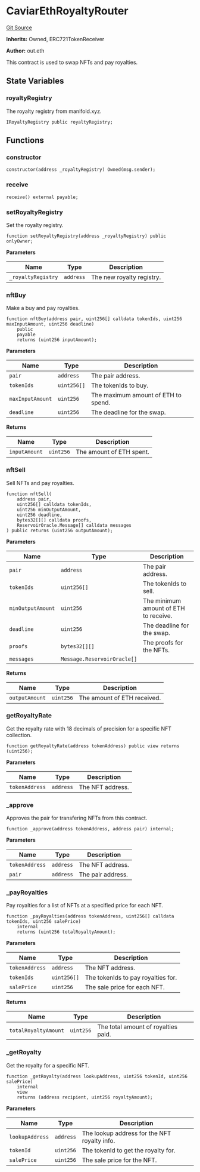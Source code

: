 # CaviarEthRoyaltyRouter
[Git Source](https://github.com/outdoteth/Caviar/blob/1be83e69941dba34e584304f87901ad3aa5a1710/src/CaviarEthRoyaltyRouter.sol)

**Inherits:**
Owned, ERC721TokenReceiver

**Author:**
out.eth

This contract is used to swap NFTs and pay royalties.


## State Variables
### royaltyRegistry
The royalty registry from manifold.xyz.


```solidity
IRoyaltyRegistry public royaltyRegistry;
```


## Functions
### constructor


```solidity
constructor(address _royaltyRegistry) Owned(msg.sender);
```

### receive


```solidity
receive() external payable;
```

### setRoyaltyRegistry

Set the royalty registry.


```solidity
function setRoyaltyRegistry(address _royaltyRegistry) public onlyOwner;
```
**Parameters**

|Name|Type|Description|
|----|----|-----------|
|`_royaltyRegistry`|`address`|The new royalty registry.|


### nftBuy

Make a buy and pay royalties.


```solidity
function nftBuy(address pair, uint256[] calldata tokenIds, uint256 maxInputAmount, uint256 deadline)
    public
    payable
    returns (uint256 inputAmount);
```
**Parameters**

|Name|Type|Description|
|----|----|-----------|
|`pair`|`address`|The pair address.|
|`tokenIds`|`uint256[]`|The tokenIds to buy.|
|`maxInputAmount`|`uint256`|The maximum amount of ETH to spend.|
|`deadline`|`uint256`|The deadline for the swap.|

**Returns**

|Name|Type|Description|
|----|----|-----------|
|`inputAmount`|`uint256`|The amount of ETH spent.|


### nftSell

Sell NFTs and pay royalties.


```solidity
function nftSell(
    address pair,
    uint256[] calldata tokenIds,
    uint256 minOutputAmount,
    uint256 deadline,
    bytes32[][] calldata proofs,
    ReservoirOracle.Message[] calldata messages
) public returns (uint256 outputAmount);
```
**Parameters**

|Name|Type|Description|
|----|----|-----------|
|`pair`|`address`|The pair address.|
|`tokenIds`|`uint256[]`|The tokenIds to sell.|
|`minOutputAmount`|`uint256`|The minimum amount of ETH to receive.|
|`deadline`|`uint256`|The deadline for the swap.|
|`proofs`|`bytes32[][]`|The proofs for the NFTs.|
|`messages`|`Message.ReservoirOracle[]`||

**Returns**

|Name|Type|Description|
|----|----|-----------|
|`outputAmount`|`uint256`|The amount of ETH received.|


### getRoyaltyRate

Get the royalty rate with 18 decimals of precision for a specific NFT collection.


```solidity
function getRoyaltyRate(address tokenAddress) public view returns (uint256);
```
**Parameters**

|Name|Type|Description|
|----|----|-----------|
|`tokenAddress`|`address`|The NFT address.|


### _approve

Approves the pair for transfering NFTs from this contract.


```solidity
function _approve(address tokenAddress, address pair) internal;
```
**Parameters**

|Name|Type|Description|
|----|----|-----------|
|`tokenAddress`|`address`|The NFT address.|
|`pair`|`address`|The pair address.|


### _payRoyalties

Pay royalties for a list of NFTs at a specified price for each NFT.


```solidity
function _payRoyalties(address tokenAddress, uint256[] calldata tokenIds, uint256 salePrice)
    internal
    returns (uint256 totalRoyaltyAmount);
```
**Parameters**

|Name|Type|Description|
|----|----|-----------|
|`tokenAddress`|`address`|The NFT address.|
|`tokenIds`|`uint256[]`|The tokenIds to pay royalties for.|
|`salePrice`|`uint256`|The sale price for each NFT.|

**Returns**

|Name|Type|Description|
|----|----|-----------|
|`totalRoyaltyAmount`|`uint256`|The total amount of royalties paid.|


### _getRoyalty

Get the royalty for a specific NFT.


```solidity
function _getRoyalty(address lookupAddress, uint256 tokenId, uint256 salePrice)
    internal
    view
    returns (address recipient, uint256 royaltyAmount);
```
**Parameters**

|Name|Type|Description|
|----|----|-----------|
|`lookupAddress`|`address`|The lookup address for the NFT royalty info.|
|`tokenId`|`uint256`|The tokenId to get the royalty for.|
|`salePrice`|`uint256`|The sale price for the NFT.|


